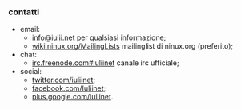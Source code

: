 ### contatti

* email: 
	* [info@iulii.net](mailto:info@iulii.net "contatti email") per qualsiasi informazione;
	* [wiki.ninux.org/MailingLists](http://wiki.ninux.org/MailingLists "ninux mailinglist") mailinglist di ninux.org (preferito);
* chat:
	* [irc.freenode.com#iuliinet](irc://irc.freenonde.net#iuliinet) canale irc ufficiale;
* social:	
	* [twitter.com/iuliinet](https://twitter.com/#!/iuliinet "account twitter di iulii.net");
	* [facebook.com/Iuliinet](https://www.facebook.com/Iuliinet "pagina facebook di iulii.net");
	* [plus.google.com/iuliinet](https://plus.google.com/b/110840868072539432354/ "pagina google+ di iulii.net").
